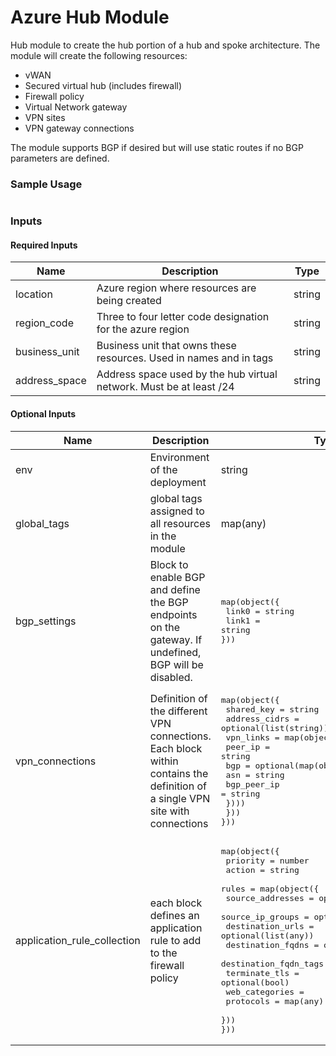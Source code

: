 # Azure Hub Module

Hub module to create the hub portion of a hub and spoke architecture.
The module will create the following resources:

- vWAN
- Secured virtual hub (includes firewall)
- Firewall policy
- Virtual Network gateway
- VPN sites
- VPN gateway connections

The module supports BGP if desired but will use static routes if no BGP parameters are defined.

### Sample Usage

```hcl
```

### Inputs

#### Required Inputs

| Name | Description | Type |
|------|-------------|------|
| location | Azure region where resources are being created | string |
| region\_code | Three to four letter code designation for the azure region | string |
| business\_unit | Business unit that owns these resources. Used in names and in tags | string |
| address\_space | Address space used by the hub virtual network. Must be at least /24 | string |

#### Optional Inputs

| Name | Description | Type | Default |
|------|-------------|------|---------|
| env | Environment of the deployment | string | core |
| global\_tags | global tags assigned to all resources in the module | map(any) | {} |
| bgp\_settings | Block to enable BGP and define the BGP endpoints on the gateway. If undefined, BGP will be disabled. | <pre>map(object({<br>  link0 = string<br>  link1 = string<br>}))</pre> | {} |
| vpn\_connections | Definition of the different VPN connections. Each block within contains the definition of a single VPN site with connections | <pre>map(object({<br>  shared_key = string<br>  address_cidrs = optional(list(string))<br>  vpn\_links = map(object({<br>    peer\_ip = string<br>    bgp = optional(map(object({<br>      asn = string<br>      bgp\_peer\_ip = string<br>    })))<br>  }))<br>}))</pre> | {} |
| application\_rule\_collection | each block defines an application rule to add to the firewall policy | <pre>map(object({<br>  priority = number<br>  action = string<br>  rules = map(object({<br>    source\_addresses = optional(list(any))<br>    source\_ip\_groups = optional(list(any))<br>    destination_urls = optional(list(any))<br>    destination\_fqdns = optional(list(any))<br>    destination\_fqdn\_tags = optional(list(any))<br>    terminate\_tls = optional(bool)<br>    web\_categories = <br>    protocols = map(any)<br>  }))<br>})) | {} |

